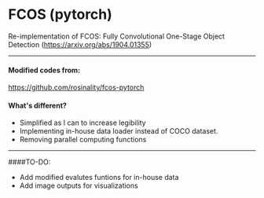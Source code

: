 # FCOS (pytorch)
Re-implementation of FCOS: Fully Convolutional One-Stage Object Detection (https://arxiv.org/abs/1904.01355)

---
#### Modified codes from:  
https://github.com/rosinality/fcos-pytorch

#### What's different?
- Simplified as I can to increase legibility  
- Implementing in-house data loader instead of COCO dataset.
- Removing parallel computing functions
---
####TO-DO:  
- Add modified evalutes funtions for in-house data  
- Add image outputs for visualizations
